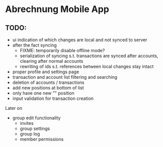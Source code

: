 # Abrechnung Mobile App

## TODO:
- ui indication of which changes are local and not synced to server
- after the fact syncing
  - FIXME: temporarily disable offline mode?
  - serialization of syncing s.t. transactions are synced after accounts, clearing after normal accounts
  - rewriting of ids s.t. references between local changes stay intact
- proper profile and settings page
- transaction and account list filtering and searching
- deletion of accounts / transactions
- add new positions at bottom of list
- only have one new "<empty>" position
- input validation for transaction creation

Later on
- group edit functionality
  - invites
  - group settings
  - group log
  - member permissions
    
